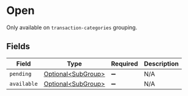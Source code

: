 # Open

Only available on `transaction-categories` grouping.


## Fields

| Field                                                      | Type                                                       | Required                                                   | Description                                                |
| ---------------------------------------------------------- | ---------------------------------------------------------- | ---------------------------------------------------------- | ---------------------------------------------------------- |
| `pending`                                                  | [Optional\<SubGroup>](../../models/components/SubGroup.md) | :heavy_minus_sign:                                         | N/A                                                        |
| `available`                                                | [Optional\<SubGroup>](../../models/components/SubGroup.md) | :heavy_minus_sign:                                         | N/A                                                        |
